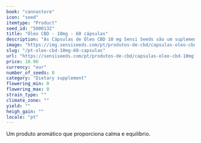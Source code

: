 ```yaml
---
book: "cannastore"
icon: "seed"
itemtype: "Product"
seed_id: "5000132"
title: "Óleo CBD - 10mg - 60 cápsulas"
description: "As Cápsulas de Óleo CBD 10 mg Sensi Seeds são um suplemento alimentar à base de canabidiol, um componente natural da Cannabis sativa L. Suave e eficaz"
image: "https://img.sensiseeds.com/pt/produtos-de-cbd/capsulas-oleo-cbd-10mg-image.png"
slug: "/pt-oleo-cbd-10mg-60-capsulas"
url: "https://sensiseeds.com/pt/produtos-de-cbd/capsulas-oleo-cbd-10mg?a_aid=cannastore"
price: 18.96
currency: "eur"
number_of_seeds: 0
category: "Dietary supplement"
flowering_min: 0
flowering_max: 0
strain_type: ""
climate_zone: ""
yield: ""
heigh_gain: ""
locale: "pt"
---
```

Um produto aromático que proporciona calma e equilíbrio.
